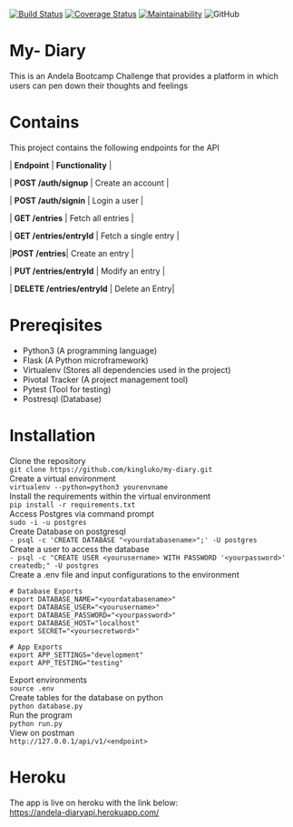 [![Build Status](https://travis-ci.org/kingluko/mydiary.svg?branch=develop)](https://travis-ci.org/kingluko/mydiary) [![Coverage Status](https://coveralls.io/repos/github/kingluko/mydiary/badge.svg?branch=develop)](https://coveralls.io/github/kingluko/mydiary?branch=develop) [![Maintainability](https://api.codeclimate.com/v1/badges/73babce84d3a9e2bc8d1/maintainability)](https://codeclimate.com/github/kingluko/mydiary/maintainability)
![GitHub](https://img.shields.io/github/license/mashape/apistatus.svg)


# My- Diary
This is an Andela Bootcamp Challenge that provides a platform in which users can pen down their thoughts and feelings
# Contains
This project contains the following endpoints for the API

| **Endpoint** | **Functionality** |

| **POST /auth/signup** | Create an account |

| **POST /auth/signin** | Login a user |

| **GET /entries** | Fetch all entries |

| **GET /entries/entryId** | Fetch a single entry |

|**POST /entries**| Create an entry |

| **PUT /entries/entryId** | Modify an entry |

| **DELETE /entries/entryId** | Delete an Entry|

# Prereqisites

- Python3 (A programming language)
- Flask (A Python microframework)
- Virtualenv (Stores all dependencies used in the project)
- Pivotal Tracker (A project management tool)
- Pytest (Tool for testing)
- Postresql (Database)

# Installation
Clone the repository<br>
`git clone https://github.com/kingluko/my-diary.git`<br>
Create a virtual environment<br>
`virtualenv --python=python3 yourenvname`<br>
Install the requirements within the virtual environment<br>
`pip install -r requirements.txt`<br>
Access Postgres via command prompt<br>
`sudo -i -u postgres`<br>
Create Database on postgresql<br>
`- psql -c 'CREATE DATABASE "<yourdatabasename>";' -U postgres`<br>
Create a user to access the database <br>
`- psql -c "CREATE USER <yourusername> WITH PASSWORD '<yourpassword>' createdb;" -U postgres`<br>
Create a .env file and input configurations to the environment<br>
```
# Database Exports
export DATABASE_NAME="<yourdatabasename>"
export DATABASE_USER="<yourusername>"
export DATABASE_PASSWORD="<yourpassword>"
export DATABASE_HOST="localhost"
export SECRET="<yoursecretword>"

# App Exports
export APP_SETTINGS="development"
export APP_TESTING="testing"
```
Export environments <br>
`source .env`<br>
Create tables for the database on python<br>
`python database.py`<br>
Run the program<br>
`python run.py`<br>
View on postman<br>
`http://127.0.0.1/api/v1/<endpoint>`<br>

# Heroku
The app is live on heroku with the link below:<br>
https://andela-diaryapi.herokuapp.com/